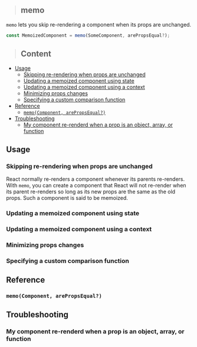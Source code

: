 > ## memo

`memo` lets you skip re-rendering a component when its props are unchanged.

```javascript
const MemoizedComponent = memo(SomeComponent, arePropsEqual?);
```

> ## Content

- [Usage](#usage)
  - [Skipping re-rendering when props are unchanged](#skipping-re-rendering-when-props-are-unchanged)
  - [Updating a memoized component using state](#updating-a-memoized-component-using-state)
  - [Updating a memoized component using a context](#updating-a-memoized-component-using-a-context)
  - [Minimizing props changes](#minimizing-props-changes)
  - [Specifying a custom comparison function](#specifying-a-custom-comparison-function)
- [Reference](#reference)
  - [`memo(Component, arePropsEqual?)`](#memocomponent-arepropsequal)
- [Troubleshooting](#troubleshooting)
  - [My component re-renderd when a prop is an object, array, or function](#my-component-re-renderd-when-a-prop-is-an-object-array-or-function)

## Usage

### Skipping re-rendering when props are unchanged

React normally re-renders a component whenever its parents re-renders. With `memo`, you can create a component that React will not re-render when its parent re-renders so long as its new props are the same as the old props. Such a component is said to be memoized.

### Updating a memoized component using state

### Updating a memoized component using a context

### Minimizing props changes

### Specifying a custom comparison function

## Reference

### `memo(Component, arePropsEqual?)`

## Troubleshooting

### My component re-renderd when a prop is an object, array, or function